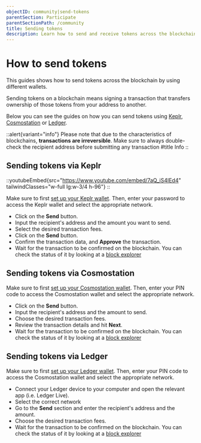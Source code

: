 ```yaml
---
objectID: community|send-tokens
parentSection: Participate
parentSectionPath: /community
title: Sending tokens
description: Learn how to send and receive tokens across the blockchain.
---
```


# How to send tokens

This guides shows how to send tokens across the blockchain by using different wallets.


Sending tokens on a blockchain means signing a transaction that transfers ownership of those tokens from your address to another.

Below you can see the guides on how you can send tokens using [Keplr](/community/wallet-setup/keplr-setup), [Cosmostation](/community/wallet-setup/cosmostation-setup) or [Ledger](/community/wallet-setup/ledger-setup).

::alert{variant="info"}
Please note that due to the characteristics of blockchains, **transactions are irreversible**. Make sure to always double-check the recipient address before submitting any transaction
#title
Info
::


## Sending tokens via Keplr

::youtubeEmbed{src="https://www.youtube.com/embed/7aQ_iS4IEd4" tailwindClasses="w-full lg:w-3/4 h-96"}
::

Make sure to first [set up your Keplr wallet](/community/wallet-setup/keplr-setup).
Then, enter your password to access the Keplr wallet and select the appropriate network.

- Click on the **Send** button.
- Input the recipient's address and the amount you want to send.
- Select the desired transaction fees.
- Click on the **Send** button.
- Confirm the transaction data, and **Approve** the transaction.
- Wait for the transaction to be confirmed on the blockchain. You can check the status of it by looking at a [block explorer](/resources/blockexplorers)


## Sending tokens via Cosmostation

Make sure to first [set up your Cosmostation wallet](/community/wallet-setup/cosmostation-setup).
Then, enter your PIN code to access the Cosmostation wallet and select the appropriate network.

- Click on the **Send** button.
- Input the recipient's address and the amount to send.
- Choose the desired transaction fees.
- Review the transaction details and hit **Next**.
- Wait for the transaction to be confirmed on the blockchain. You can check the status of it by looking at a [block explorer](/resources/blockexplorers)

## Sending tokens via Ledger 

Make sure to first [set up your Ledger wallet](/community/wallet-setup/ledger-setup).
Then, enter your PIN code to access the Cosmostation wallet and select the appropriate network.

- Connect your Ledger device to your computer and open the relevant app (i.e. Ledger Live).
- Select the correct network
- Go to the **Send** section and enter the recipient's address and the amount.
- Choose the desired transaction fees.
- Wait for the transaction to be confirmed on the blockchain. You can check the status of it by looking at a [block explorer](/resources/blockexplorers)
